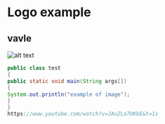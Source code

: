 # Logo example
## vavle
![alt text](https://upload.wikimedia.org/wikipedia/commons/8/83/Steam_icon_logo.svg)
```java
public class test
{
public static void main(String args[])
{
System.out.println("example of image");
}
}
https://www.youtube.com/watch?v=JAuZLo7UKbE&t=1s
